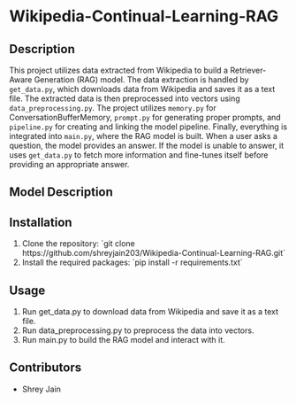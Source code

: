 
# Wikipedia-Continual-Learning-RAG
## Description
This project utilizes data extracted from Wikipedia to build a Retriever-Aware Generation (RAG) model. The data extraction is handled by `get_data.py`, which downloads data from Wikipedia and saves it as a text file. The extracted data is then preprocessed into vectors using `data_preprocessing.py`. The project utilizes `memory.py` for ConversationBufferMemory, `prompt.py` for generating proper prompts, and `pipeline.py` for creating and linking the model pipeline. Finally, everything is integrated into `main.py`, where the RAG model is built. When a user asks a question, the model provides an answer. If the model is unable to answer, it uses `get_data.py` to fetch more information and fine-tunes itself before providing an appropriate answer.

## Model Description

## Installation
<ol><li>Clone the repository: `git clone https://github.com/shreyjain203/Wikipedia-Continual-Learning-RAG.git`</li>
<li>Install the required packages: `pip install -r requirements.txt`</li></ol>

## Usage
<ol><li>Run get_data.py to download data from Wikipedia and save it as a text file.</li>
<li>Run data_preprocessing.py to preprocess the data into vectors.</li>
<li>Run main.py to build the RAG model and interact with it.</li></ol>

## Contributors
<ul><li>Shrey Jain</li></ul>
